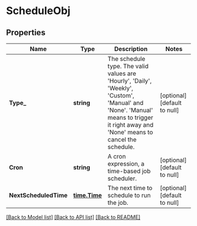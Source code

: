 # ScheduleObj

## Properties
Name | Type | Description | Notes
------------ | ------------- | ------------- | -------------
**Type_** | **string** | The schedule type. The valid values are &#39;Hourly&#39;, &#39;Daily&#39;, &#39;Weekly&#39;, &#39;Custom&#39;, &#39;Manual&#39; and &#39;None&#39;. &#39;Manual&#39; means to trigger it right away and &#39;None&#39; means to cancel the schedule.  | [optional] [default to null]
**Cron** | **string** | A cron expression, a time-based job scheduler. | [optional] [default to null]
**NextScheduledTime** | [**time.Time**](time.Time.md) | The next time to schedule to run the job. | [optional] [default to null]

[[Back to Model list]](../README.md#documentation-for-models) [[Back to API list]](../README.md#documentation-for-api-endpoints) [[Back to README]](../README.md)


